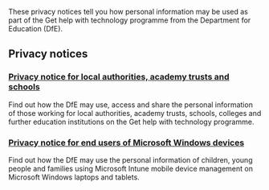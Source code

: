 These privacy notices tell you how personal information may be used as part of the Get help with technology programme from the Department for Education (DfE).

## Privacy notices

### [Privacy notice for local authorities, academy trusts and schools](/privacy/general-privacy-notice)

Find out how the DfE may use, access and share the personal information of those working for local authorities, academy trusts, schools, colleges and further education institutions on the Get help with technology programme.

### [Privacy notice for end users of Microsoft Windows devices](/privacy/dfe-windows-privacy-notice)

Find out how the DfE may use the personal information of children, young people and families using Microsoft Intune mobile device management on Microsoft Windows laptops and tablets.
